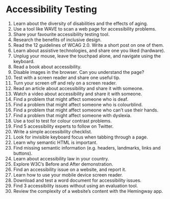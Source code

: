 # Accessibility Testing
1. Learn about the diversity of disabilities and the effects of aging.  
2. Use a tool like WAVE to scan a web page for accessibility problems.  
3. Share your favourite accessibility testing tool.  
4. Research the benefits of inclusive design.  
5. Read the 12 guidelines of WCAG 2.0. Write a short post on one of them.  
6. Learn about assistive technologies, and share one you liked (hardware).  
7. Unplug your mouse, leave the touchpad alone, and navigate using the keyboard.  
8. Read a book about accessibility.  
9. Disable images in the browser. Can you understand the page?  
10. Test with a screen reader and share one useful tip.  
11. Turn your screen off and rely on a screen reader.  
12. Read an article about accessibility and share it with someone.  
13. Watch a video about accessibility and share it with someone.  
14. Find a problem that might affect someone who is deaf.  
15. Find a problem that might affect someone who is colourblind.  
16. Find a problem that might affect someone who can’t use their hands.  
17. Find a problem that might affect someone with dyslexia.  
18. Use a tool to test for colour contrast problems.  
19. Find 5 accessibility experts to follow on Twitter.  
20. Write a simple accessibility checklist.  
21. Look for invisible keyboard focus when tabbing through a page.  
22. Learn why semantic HTML is important.  
23. Find missing semantic information (e.g. headers, landmarks, links and buttons).  
24. Learn about accessibility law in your country.  
25. Explore W3C’s Before and After demonstration.  
26. Find an accessibility issue on a website, and report it.  
27. Learn how to use your mobile device screen reader.  
28. Download and test a word document for accessibility issues.  
29. Find 3 accessibility issues without using an evaluation tool.  
30. Review the complexity of a website’s content with the Hemingway app. 